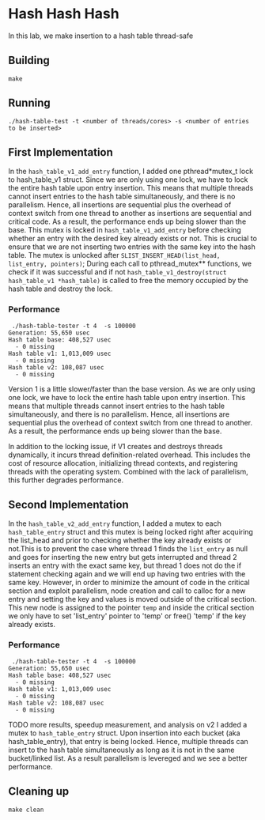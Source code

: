 # Hash Hash Hash

In this lab, we make insertion to a hash table thread-safe

## Building

```shell
make
```

## Running

```shell
./hash-table-test -t <number of threads/cores> -s <number of entries to be inserted>
```

## First Implementation

In the `hash_table_v1_add_entry` function, I added one pthread*mutex_t lock to hash_table_v1 struct. Since we are only using one lock, we have to lock the entire hash table upon entry insertion. This means that multiple threads cannot insert entries to the hash table simultaneously, and there is no parallelism. Hence, all insertions are sequential plus the overhead of context switch from one thread to another as insertions are sequential and critical code. As a result, the performance ends up being slower than the base. This mutex is locked in `hash_table_v1_add_entry` before checking whether an entry with the desired key already exists or not. This is crucial to ensure that we are not inserting two entries with the same key into the hash table. The mutex is unlocked after `SLIST_INSERT_HEAD(list_head, list_entry, pointers)`; During each call to pthread_mutex\*\* functions, we check if it was successful and if not `hash_table_v1_destroy(struct hash_table_v1 *hash_table)` is called to free the memory occupied by the hash table and destroy the lock.

### Performance

```shell
 ./hash-table-tester -t 4  -s 100000
Generation: 55,650 usec
Hash table base: 408,527 usec
  - 0 missing
Hash table v1: 1,013,009 usec
  - 0 missing
Hash table v2: 108,087 usec
  - 0 missing
```

Version 1 is a little slower/faster than the base version. As we are only using one lock, we have to lock the entire hash table upon entry insertion. This means that multiple threads cannot insert entries to the hash table simultaneously, and there is no parallelism. Hence, all insertions are sequential plus the overhead of context switch from one thread to another. As a result, the performance ends up being slower than the base.

In addition to the locking issue, if V1 creates and destroys threads dynamically, it incurs thread definition-related overhead. This includes the cost of resource allocation, initializing thread contexts, and registering threads with the operating system. Combined with the lack of parallelism, this further degrades performance.

## Second Implementation

In the `hash_table_v2_add_entry` function, I added a mutex to each `hash_table_entry` struct and this mutex is being locked right after acquiring the list_head and prior to checking whether the key already exists or not.This is to prevent the case where thread 1 finds the `list_entry` as null and goes for inserting the new entry but gets interrupted and thread 2 inserts an entry with the exact same key, but thread 1 does not do the if statement checking again and we will end up having two entries with the same key. However, in order to minimize the amount of code in the critical section and exploit parallelism, node creation and call to calloc for a new entry and setting the key and values is moved outside of the critical section. This new node is assigned to the pointer `temp` and inside the critical section we only have to set 'list_entry' pointer to 'temp' or free() 'temp' if the key already exists.

### Performance

```shell
 ./hash-table-tester -t 4  -s 100000
Generation: 55,650 usec
Hash table base: 408,527 usec
  - 0 missing
Hash table v1: 1,013,009 usec
  - 0 missing
Hash table v2: 108,087 usec
  - 0 missing
```

TODO more results, speedup measurement, and analysis on v2
I added a mutex to `hash_table_entry` struct. Upon insertion into each bucket (aka hash_table_entry), that entry is being locked. Hence, multiple threads can insert to the hash table simultaneously as long as it is not in the same bucket/linked list. As a result parallelism is levereged and we see a better performance.

## Cleaning up

```shell
make clean
```
